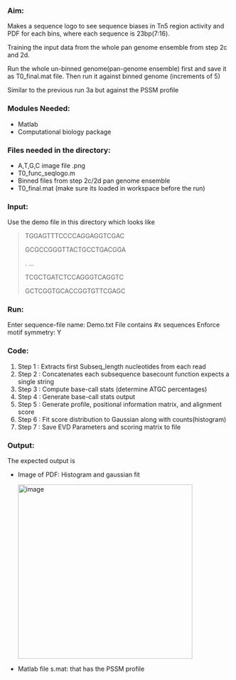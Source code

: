 ### Aim: 
Makes a sequence logo to see sequence biases in Tn5 region activity and PDF for each bins, where each sequence is 23bp(7:16).

Training the input data from the whole pan genome ensemble from step 2c and 2d.

Run the whole un-binned genome(pan-genome ensemble) first and save it as T0_final.mat file. Then run it against binned genome (increments of 5)

Similar to the previous run 3a but against the PSSM profile
     
### Modules Needed: 
* Matlab
* Computational biology package 

### Files needed in the directory:
* A,T,G,C image file .png
* T0_func_seqlogo.m
* Binned files from step 2c/2d pan genome ensemble 
* T0_final.mat (make sure its loaded in workspace before the run)

### Input: 
Use the demo file in this directory which looks like
> TGGAGTTTCCCCAGGAGGTCGAC
>
> GCGCCGGGTTACTGCCTGACGGA
>           
>.         ...
>
> TCGCTGATCTCCAGGGTCAGGTC
>
> GCTCGGTGCACCGGTGTTCGAGC

### Run:
Enter sequence-file name: Demo.txt 
File contains #x sequences
Enforce motif symmetry: Y

### Code:
1. Step 1 : Extracts first Subseq_length nucleotides from each read
1. Step 2 : Concatenates each subsequence basecount function expects a single string
1. Step 3 : Compute base-call stats (determine ATGC percentages)
1. Step 4 : Generate base-call stats output
1. Step 5 : Generate profile, positional information matrix, and alignment score
1. Step 6 : Fit score distribution to Gaussian along with counts(histogram)
1. Step 7 : Save EVD Parameters and scoring matrix to file

### Output: 
The expected output is 

* Image of PDF: Histogram and gaussian fit 

  <img width="392" alt="image" src="https://user-images.githubusercontent.com/55808380/168490804-9ba766a6-d349-43d1-a18a-f142d8bd534e.png">

* Matlab file s.mat: that has the PSSM profile
